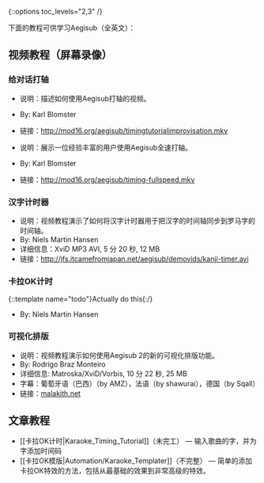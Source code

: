 {::options toc_levels="2,3" /}

下面的教程可供学习Aegisub（全英文）：

## 视频教程（屏幕录像）  ##

### 给对话打轴  ###
* 说明：描述如何使用Aegisub打轴的视频。
* By: Karl Blomster
* 链接：<http://mod16.org/aegisub/timingtutorialimprovisation.mkv>

* 说明：展示一位经验丰富的用户使用Aegisub全速打轴。
* By: Karl Blomster
* 链接：<http://mod16.org/aegisub/timing-fullspeed.mkv>

### 汉字计时器  ###
* 说明：视频教程演示了如何将汉字计时器用于把汉字的时间轴同步到罗马字的时间轴。
* By: Niels Martin Hansen
* 详细信息：XviD MP3 AVI, 5 分 20 秒, 12 MB
* 链接：<http://jfs.itcamefromjapan.net/aegisub/demovids/kanji-timer.avi>

### 卡拉OK计时  ###
{::template name="todo"}Actually do this{:/}

* By: Niels Martin Hansen

### 可视化排版  ###
* 说明：视频教程演示如何使用Aegisub 2的新的可视化排版功能。
* By: Rodrigo Braz Monteiro
* 详细信息: Matroska/XviD/Vorbis, 10 分 22 秒, 25 MB
* 字幕：葡萄牙语（巴西）（by AMZ），法语（by shawurai），德国（by Sqall）
* 链接：[malakith.net](http://www.malakith.net/amz/blah/screencast/%5bAegisub%5d_Visual_Typesetting_Tutorial_%5b8B24834E%5d.mkv)

## 文章教程  ##
* [[卡拉OK计时|Karaoke_Timing_Tutorial]]（未完工） — 输入歌曲的字，并为字添加时间码
* [[卡拉OK模版|Automation/Karaoke_Templater]]（不完整） — 简单的添加卡拉OK特效的方法，包括从最基础的效果到非常高级的特效。


